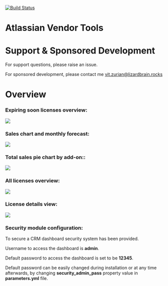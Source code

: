 [![Build Status](https://travis-ci.org/thecatontheflat/atlassian-vendor-tools.svg?branch=master)](https://travis-ci.org/thecatontheflat/atlassian-vendor-tools)

Atlassian Vendor Tools
===============

# Support & Sponsored Development

For support questions, please raise an issue.

For sponsored development, please contact me vit.zurian@lizardbrain.rocks

# Overview

### Expiring soon licenses overview:
![](https://raw.githubusercontent.com/thecatontheflat/atlassian-marketplace-tools/master/docs/1.png)

### Sales chart and monthly forecast:
![](https://raw.githubusercontent.com/thecatontheflat/atlassian-marketplace-tools/master/docs/2.png)

### Total sales pie chart by add-on::
![](https://raw.githubusercontent.com/thecatontheflat/atlassian-marketplace-tools/master/docs/3.png)

### All licenses overview:
![](https://raw.githubusercontent.com/thecatontheflat/atlassian-marketplace-tools/master/docs/4.png)

### License details view:
![](https://raw.githubusercontent.com/thecatontheflat/atlassian-marketplace-tools/master/docs/7.png)

### Security module configuration:
To secure a CRM dashboard security system has been provided.

Username to access the dashboard is **admin**.

Default password to access the dashboard is set to be **12345**.

Default password can be easily changed during installation or at any time afterwards, by changing **security_admin_pass** property value in **parameters.yml** file.